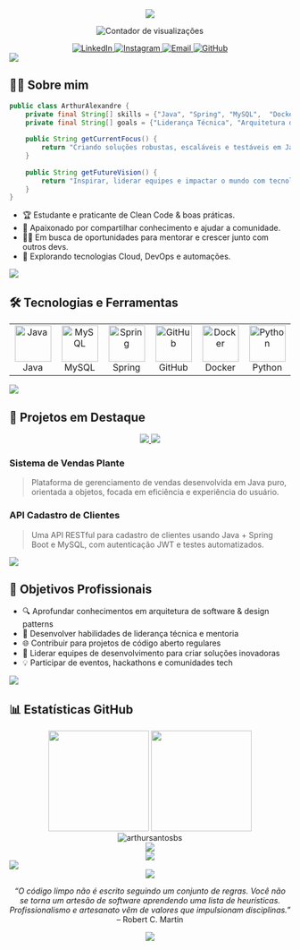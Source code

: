 <!-- Cabeçalho animado com apresentação -->
<div align="center">
  <img src="https://readme-typing-svg.herokuapp.com/?lines=Olá,+eu+sou+Arthur+Alexandre;Desenvolvedor+Java;Futuro+Líder+Técnico;Apaixonado+por+tecnologia+e+inovação!&font=Fira%20Code&center=true&width=400&height=50&duration=3500&pause=1000">
</div>

<p align="center">
  <img src="https://komarev.com/ghpvc/?username=arthursantosbs&label=Visualizações&color=0e75b6&style=flat" alt="Contador de visualizações" />
</p>

<!-- Redes Sociais -->
<div align="center">
  <a href="https://linkedin.com/in/arthur-alexandre-4088952b1">
    <img src="https://img.shields.io/badge/LinkedIn-0077B5?style=for-the-badge&logo=linkedin&logoColor=white" alt="LinkedIn"/>
  </a>
  <a href="https://www.instagram.com/arthursantosbs">
    <img src="https://img.shields.io/badge/Instagram-E4405F?style=for-the-badge&logo=instagram&logoColor=white" alt="Instagram"/>
  </a>
  <a href="mailto:arthursantosbs@gmail.com">
    <img src="https://img.shields.io/badge/Email-D14836?style=for-the-badge&logo=gmail&logoColor=white" alt="Email"/>
  </a>
  <a href="https://github.com/arthursantosbs">
    <img src="https://img.shields.io/badge/GitHub-333?style=for-the-badge&logo=github&logoColor=white" alt="GitHub"/>
  </a>
</div>

<!-- Divisor estilizado -->
<img src="https://user-images.githubusercontent.com/73097560/115834477-dbab4500-a447-11eb-908a-139a6edaec5c.gif">

## 👨‍💻 Sobre mim

```java
public class ArthurAlexandre {
    private final String[] skills = {"Java", "Spring", "MySQL",  "Docker"};
    private final String[] goals = {"Liderança Técnica", "Arquitetura de Software", "Mentoria"};
    
    public String getCurrentFocus() {
        return "Criando soluções robustas, escaláveis e testáveis em Java";
    }
    
    public String getFutureVision() {
        return "Inspirar, liderar equipes e impactar o mundo com tecnologia inovadora";
    }
}
```

- 🏆 Estudante e praticante de Clean Code & boas práticas.
- 💬 Apaixonado por compartilhar conhecimento e ajudar a comunidade.
- 👨‍🏫 Em busca de oportunidades para mentorar e crescer junto com outros devs.
- 🚀 Explorando tecnologias Cloud, DevOps e automações.

<!-- Divisor estilizado -->
<img src="https://user-images.githubusercontent.com/73097560/115834477-dbab4500-a447-11eb-908a-139a6edaec5c.gif">

## 🛠️ Tecnologias e Ferramentas

<div align="center">
  <table>
    <tr>
      <td align="center" width="96">
        <img src="https://techstack-generator.vercel.app/java-icon.svg" alt="Java" width="65" height="65" /><br>Java
      </td>
      <td align="center" width="96">
        <img src="https://techstack-generator.vercel.app/mysql-icon.svg" alt="MySQL" width="65" height="65" /><br>MySQL
      </td>
      <td align="center" width="96">
        <img src="https://cdn.jsdelivr.net/gh/devicons/devicon/icons/spring/spring-original.svg" alt="Spring" width="65" height="65" /><br>Spring
      </td>
      <td align="center" width="96">
        <img src="https://techstack-generator.vercel.app/github-icon.svg" alt="GitHub" width="65" height="65" /><br>GitHub
      </td>
      <td align="center" width="96">
        <img src="https://cdn.jsdelivr.net/gh/devicons/devicon/icons/docker/docker-original.svg" alt="Docker" width="65" height="65"/><br>Docker
      </td>
      <td align="center" width="96">
        <img src="https://techstack-generator.vercel.app/python-icon.svg" alt="Python" width="65" height="65"/><br>Python
      </td>
    </tr>
  </table>
</div>

<!-- Divisor estilizado -->
<img src="https://user-images.githubusercontent.com/73097560/115834477-dbab4500-a447-11eb-908a-139a6edaec5c.gif">

## 🚀 Projetos em Destaque

<div align="center">
  <a href="https://github.com/arthursantosbs/projeto-vendas-plante">
    <img src="https://github-readme-stats.vercel.app/api/pin/?username=arthursantosbs&repo=projeto-vendas-plante&theme=dark" />
  </a>
  <a href="https://github.com/arthursantosbs/api-cadastro-clientes">
    <img src="https://github-readme-stats.vercel.app/api/pin/?username=arthursantosbs&repo=api-cadastro-clientes&theme=dark" />
  </a>
</div>

### Sistema de Vendas Plante
> Plataforma de gerenciamento de vendas desenvolvida em Java puro, orientada a objetos, focada em eficiência e experiência do usuário.

### API Cadastro de Clientes
> Uma API RESTful para cadastro de clientes usando Java + Spring Boot e MySQL, com autenticação JWT e testes automatizados.

<!-- Divisor estilizado -->
<img src="https://user-images.githubusercontent.com/73097560/115834477-dbab4500-a447-11eb-908a-139a6edaec5c.gif">

## 🎯 Objetivos Profissionais

- 🔍 Aprofundar conhecimentos em arquitetura de software & design patterns
- 👥 Desenvolver habilidades de liderança técnica e mentoria
- 🌐 Contribuir para projetos de código aberto regulares
- 🚀 Liderar equipes de desenvolvimento para criar soluções inovadoras
- 💡 Participar de eventos, hackathons e comunidades tech

<!-- Divisor estilizado -->
<img src="https://user-images.githubusercontent.com/73097560/115834477-dbab4500-a447-11eb-908a-139a6edaec5c.gif">

## 📊 Estatísticas GitHub

<div align="center">
  <img height="180em" src="https://github-readme-stats.vercel.app/api?username=arthursantosbs&show_icons=true&theme=tokyonight&include_all_commits=true&count_private=true"/>
  <img height="180em" src="https://github-readme-stats.vercel.app/api/top-langs/?username=arthursantosbs&layout=compact&langs_count=7&theme=tokyonight"/>
  <br>
  <img src="https://github-readme-streak-stats.herokuapp.com/?user=arthursantosbs&theme=tokyonight" alt="arthursantosbs" />
  <br>
  <img src="https://activity-graph.herokuapp.com/graph?username=arthursantosbs&theme=react-dark" />
</div>

<!-- Badge de conquistas -->
<div align="center">
  <img src="https://github-profile-trophy.vercel.app/?username=arthursantosbs&theme=darkhub&margin-w=10&no-frame=true&column=7" />
</div>

<!-- Divisor estilizado -->
<img src="https://user-images.githubusercontent.com/73097560/115834477-dbab4500-a447-11eb-908a-139a6edaec5c.gif">

<!-- Citação motivacional -->
<div align="center">
  <img src="https://quotes-github-readme.vercel.app/api?type=horizontal&theme=dark" />
</div>

<p align="center">
  <i>“O código limpo não é escrito seguindo um conjunto de regras. Você não se torna um artesão de software aprendendo uma lista de heurísticas. Profissionalismo e artesanato vêm de valores que impulsionam disciplinas.”</i> <br/> – Robert C. Martin
</p>

<!-- Rodapé animado -->
<div align="center">
  <img src="https://capsule-render.vercel.app/api?type=waving&color=gradient&height=100&section=footer"/>
</div>

<!-- Dicas extras para você personalizar:
- Adicione badges do seu perfil no GitHub, como: [![GitHub followers](https://img.shields.io/github/followers/arthursantosbs?label=Followers&style=social)](https://github.com/arthursantosbs)
- Use GIFs para deixar mais divertido!
- Insira conquistas, certificados ou cursos relevantes.
- Compartilhe artigos, vídeos ou palestras que você participou.
-->

